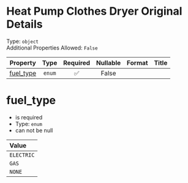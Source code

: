 
Heat Pump Clothes Dryer Original Details
========================================
  
Type: `object`  
Additional Properties Allowed: `False`  
  

|Property|Type|Required|Nullable|Format|Title|
| :---: | :---: | :---: | :---: | :---: | :---: |
|[fuel_type](#fuel_type)|`enum`|:white_check_mark:|False|||

fuel_type
=========
  
  
  

- is required
- Type: `enum`
- can not be null
  

|Value|
| :--- |
|`ELECTRIC`|
|`GAS`|
|`NONE`|
  
